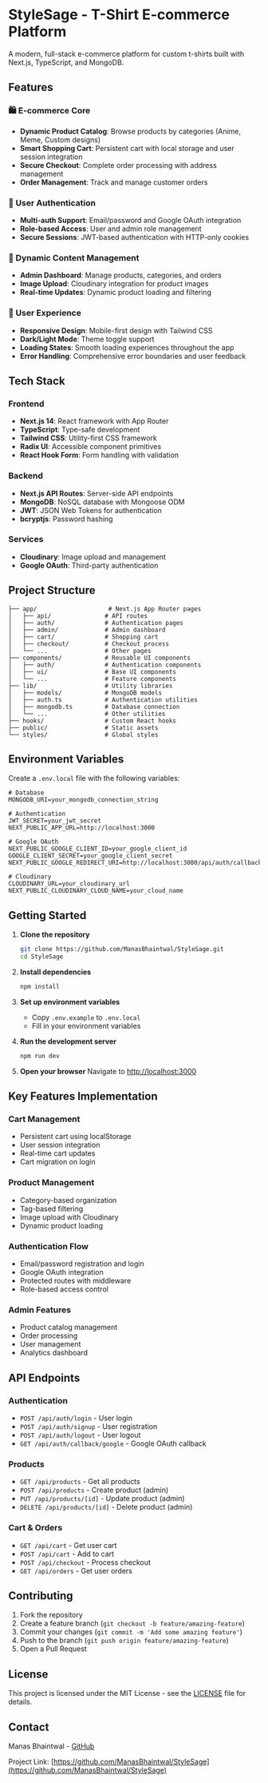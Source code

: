 # StyleSage - T-Shirt E-commerce Platform

A modern, full-stack e-commerce platform for custom t-shirts built with Next.js, TypeScript, and MongoDB.

## Features

### 🛍️ E-commerce Core

- **Dynamic Product Catalog**: Browse products by categories (Anime, Meme, Custom designs)
- **Smart Shopping Cart**: Persistent cart with local storage and user session integration
- **Secure Checkout**: Complete order processing with address management
- **Order Management**: Track and manage customer orders

### 👤 User Authentication

- **Multi-auth Support**: Email/password and Google OAuth integration
- **Role-based Access**: User and admin role management
- **Secure Sessions**: JWT-based authentication with HTTP-only cookies

### 🎨 Dynamic Content Management

- **Admin Dashboard**: Manage products, categories, and orders
- **Image Upload**: Cloudinary integration for product images
- **Real-time Updates**: Dynamic product loading and filtering

### 🎯 User Experience

- **Responsive Design**: Mobile-first design with Tailwind CSS
- **Dark/Light Mode**: Theme toggle support
- **Loading States**: Smooth loading experiences throughout the app
- **Error Handling**: Comprehensive error boundaries and user feedback

## Tech Stack

### Frontend

- **Next.js 14**: React framework with App Router
- **TypeScript**: Type-safe development
- **Tailwind CSS**: Utility-first CSS framework
- **Radix UI**: Accessible component primitives
- **React Hook Form**: Form handling with validation

### Backend

- **Next.js API Routes**: Server-side API endpoints
- **MongoDB**: NoSQL database with Mongoose ODM
- **JWT**: JSON Web Tokens for authentication
- **bcryptjs**: Password hashing

### Services

- **Cloudinary**: Image upload and management
- **Google OAuth**: Third-party authentication

## Project Structure

```
├── app/                    # Next.js App Router pages
│   ├── api/               # API routes
│   ├── auth/              # Authentication pages
│   ├── admin/             # Admin dashboard
│   ├── cart/              # Shopping cart
│   ├── checkout/          # Checkout process
│   └── ...                # Other pages
├── components/            # Reusable UI components
│   ├── auth/              # Authentication components
│   ├── ui/                # Base UI components
│   └── ...                # Feature components
├── lib/                   # Utility libraries
│   ├── models/            # MongoDB models
│   ├── auth.ts            # Authentication utilities
│   ├── mongodb.ts         # Database connection
│   └── ...                # Other utilities
├── hooks/                 # Custom React hooks
├── public/                # Static assets
└── styles/                # Global styles
```

## Environment Variables

Create a `.env.local` file with the following variables:

```env
# Database
MONGODB_URI=your_mongodb_connection_string

# Authentication
JWT_SECRET=your_jwt_secret
NEXT_PUBLIC_APP_URL=http://localhost:3000

# Google OAuth
NEXT_PUBLIC_GOOGLE_CLIENT_ID=your_google_client_id
GOOGLE_CLIENT_SECRET=your_google_client_secret
NEXT_PUBLIC_GOOGLE_REDIRECT_URI=http://localhost:3000/api/auth/callback/google

# Cloudinary
CLOUDINARY_URL=your_cloudinary_url
NEXT_PUBLIC_CLOUDINARY_CLOUD_NAME=your_cloud_name
```

## Getting Started

1. **Clone the repository**

   ```bash
   git clone https://github.com/ManasBhaintwal/StyleSage.git
   cd StyleSage
   ```

2. **Install dependencies**

   ```bash
   npm install
   ```

3. **Set up environment variables**

   - Copy `.env.example` to `.env.local`
   - Fill in your environment variables

4. **Run the development server**

   ```bash
   npm run dev
   ```

5. **Open your browser**
   Navigate to [http://localhost:3000](http://localhost:3000)

## Key Features Implementation

### Cart Management

- Persistent cart using localStorage
- User session integration
- Real-time cart updates
- Cart migration on login

### Product Management

- Category-based organization
- Tag-based filtering
- Image upload with Cloudinary
- Dynamic product loading

### Authentication Flow

- Email/password registration and login
- Google OAuth integration
- Protected routes with middleware
- Role-based access control

### Admin Features

- Product catalog management
- Order processing
- User management
- Analytics dashboard

## API Endpoints

### Authentication

- `POST /api/auth/login` - User login
- `POST /api/auth/signup` - User registration
- `POST /api/auth/logout` - User logout
- `GET /api/auth/callback/google` - Google OAuth callback

### Products

- `GET /api/products` - Get all products
- `POST /api/products` - Create product (admin)
- `PUT /api/products/[id]` - Update product (admin)
- `DELETE /api/products/[id]` - Delete product (admin)

### Cart & Orders

- `GET /api/cart` - Get user cart
- `POST /api/cart` - Add to cart
- `POST /api/checkout` - Process checkout
- `GET /api/orders` - Get user orders

## Contributing

1. Fork the repository
2. Create a feature branch (`git checkout -b feature/amazing-feature`)
3. Commit your changes (`git commit -m 'Add some amazing feature'`)
4. Push to the branch (`git push origin feature/amazing-feature`)
5. Open a Pull Request

## License

This project is licensed under the MIT License - see the [LICENSE](LICENSE) file for details.

## Contact

Manas Bhaintwal - [GitHub](https://github.com/ManasBhaintwal)

Project Link: [https://github.com/ManasBhaintwal/StyleSage](https://github.com/ManasBhaintwal/StyleSage)
